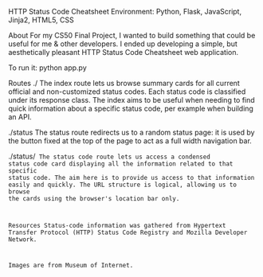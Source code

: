 HTTP Status Code Cheatsheet
Environment: Python, Flask, JavaScript, Jinja2, HTML5, CSS

About
For my CS50 Final Project, I wanted to build something that could be useful for me & other developers. I ended up developing a simple, but aesthetically pleasant HTTP Status Code Cheatsheet web application.

To run it: python app.py

Routes
./ The index route lets us browse summary cards for all current official and non-customized status codes. Each status code is classified under its response class. The index aims to be useful when needing to find quick information about a specific status code, per example when building an API.

./status The status route redirects us to a random status page: it is used by the button fixed at the top of the page to act as a full width navigation bar.

./status/<code> The status code route lets us access a condensed status code card displaying all the information related to that specific status code. The aim here is to provide us access to that information easily and quickly. The URL structure is logical, allowing us to browse the cards using the browser's location bar only.

Resources
Status-code information was gathered from Hypertext Transfer Protocol (HTTP) Status Code Registry and Mozilla Developer Network.

Images are from Museum of Internet.
